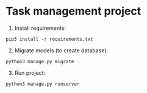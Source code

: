 # Task management project

1. Install requirements:
```
pip3 install -r requirements.txt
```


2. Migrate models (to create database):
```
python3 manage.py migrate
```

3. Run project:
```
python3 manage.py runserver
```
